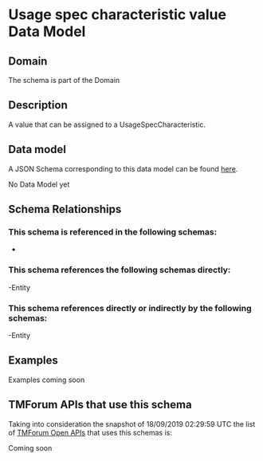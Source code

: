 # Usage spec characteristic value Data Model

## Domain

The  schema is part of the  Domain

## Description

A value that can be assigned to a UsageSpecCharacteristic.

## Data model

A JSON Schema corresponding to this data model can be found
[here](https://github.com/tmforum-rand/schemas/blob/master/Product/UsageSpecCharacteristicValue.schema.json).

No Data Model yet

## Schema Relationships

### This schema is referenced in the following schemas:

-

### This schema references the following schemas directly:

-Entity

### This schema references directly or indirectly by the following schemas:

-Entity



## Examples

Examples coming soon

## TMForum APIs that use this schema

Taking into consideration the snapshot of 18/09/2019 02:29:59 UTC the list of [TMForum Open APIs](https://www.tmforum.org/open-apis/) that uses this schemas is:

Coming soon